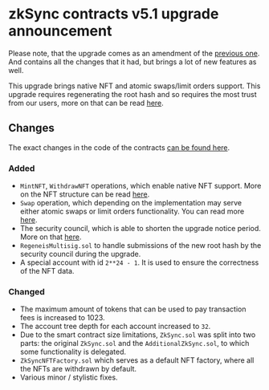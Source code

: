 # zkSync contracts v5.1 upgrade announcement

<!-- markdownlint-disable MD034 -->

Please note, that the upgrade comes as an amendment of the [previous one](./2021-02-26-upgrade). And contains all the changes that it had, but brings a lot of new features as well.

This upgrade brings native NFT and atomic swaps/limit orders support. This upgrade requires regenerating the root hash and so requires the most trust from our users, more on that can be read [here](https://medium.com/matter-labs/zksync-1-x-swaps-nfts-event-system-and-permissionless-token-listing-e126fcc04d61).

## Changes

The exact changes in the code of the contracts
[can be found here](https://github.com/matter-labs/zksync/compare/contracts-5…contracts-5.1?file-filters[]=.sol).

### Added

- `MintNFT`, `WithdrawNFT` operations, which enable native NFT support. More on the NFT structure can be read [here](../dev/nfts.md).
- `Swap` operation, which depending on the implementation may serve either atomic swaps or limit orders functionality. You can read more [here](../dev/swaps.md).
- The security council, which is able to shorten the upgrade notice period. More on that [here](https://medium.com/matter-labs/keeping-funds-safe-a-3-factor-approach-to-security-in-zksync-2-0-a70b0f53f360).
- `RegeneisMultisig.sol` to handle submissions of the new root hash by the security council during the upgrade.
- A special account with id `2**24 - 1`. It is used to ensure the correctness of the NFT data.

### Changed

- The maximum amount of tokens that can be used to pay transaction fees is increased to 1023.
- The account tree depth for each account increased to `32`.
- Due to the smart contract size limitations, `ZkSync.sol` was split into two parts: the original `ZkSync.sol` and the `AdditionalZkSync.sol`, to which some functionality is delegated.
- `ZkSyncNFTFactory.sol` which serves as a default NFT factory, where all the NFTs are withdrawn by default.
- Various minor / stylistic fixes.
